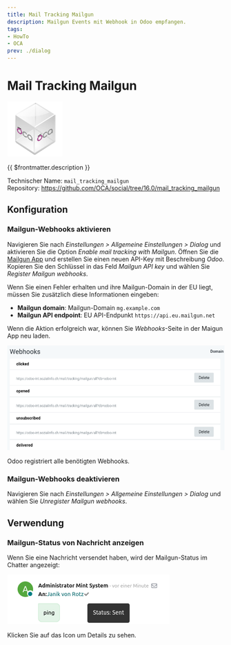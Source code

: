 ```yaml
---
title: Mail Tracking Mailgun
description: Mailgun Events mit Webhook in Odoo empfangen.
tags:
- HowTo
- OCA
prev: ./dialog
---
```

# Mail Tracking Mailgun
![icon_oca_app](attachments/icon_oca_app.png)

{{ $frontmatter.description }}

Technischer Name: `mail_tracking_mailgun`\
Repository: <https://github.com/OCA/social/tree/16.0/mail_tracking_mailgun>

## Konfiguration

### Mailgun-Webhooks aktivieren

Navigieren Sie nach *Einstellungen > Allgemeine Einstellungen > Dialog* und aktivieren Sie die Option *Enable mail tracking with Mailgun*. Öffnen Sie die [Mailgun App](https://app.eu.mailgun.com) und erstellen Sie einen neuen API-Key mit Beschreibung *Odoo*. Kopieren Sie den Schlüssel in das Feld *Mailgun API key* und wählen Sie *Register Mailgun webhooks*.

Wenn Sie einen Fehler erhalten und ihre Mailgun-Domain in der EU liegt, müssen Sie zusätzlich diese Informationen eingeben:

* **Mailgun domain**: Mailgun-Domain `mg.example.com`
* **Mailgun API endpoint**:  EU API-Endpunkt `https://api.eu.mailgun.net`

Wenn die Aktion erfolgreich war, können Sie *Webhooks*-Seite in der Maigun App neu laden.

![](attachments/Mail%20Tracking%20Mailgun%20Webhooks.png)

Odoo registriert alle benötigten Webhooks.

### Mailgun-Webhooks deaktivieren

Navigieren Sie nach *Einstellungen > Allgemeine Einstellungen > Dialog* und wählen Sie *Unregister Mailgun webhooks*.

## Verwendung

### Mailgun-Status von Nachricht anzeigen

Wenn Sie eine Nachricht versendet haben, wird der Mailgun-Status im Chatter angezeigt:

![](attachments/Mail%20Tracking%20Mailgun%20Status.png)

Klicken Sie auf das Icon um Details zu sehen.
